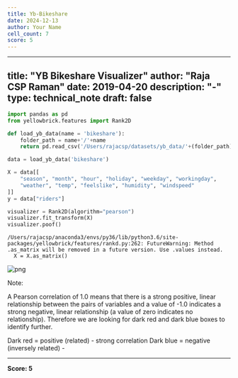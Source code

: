```yaml
---
title: Yb-Bikeshare
date: 2024-12-13
author: Your Name
cell_count: 7
score: 5
---
```


---
title: "YB Bikeshare Visualizer"
author: "Raja CSP Raman"
date: 2019-04-20
description: "-"
type: technical_note
draft: false
---

```python
import pandas as pd
from yellowbrick.features import Rank2D
```


```python
def load_yb_data(name = 'bikeshare'):
    folder_path = name+'/'+name
    return pd.read_csv('/Users/rajacsp/datasets/yb_data/'+(folder_path)+'.csv')
```


```python
data = load_yb_data('bikeshare')
```


```python
X = data[[
    "season", "month", "hour", "holiday", "weekday", "workingday",
    "weather", "temp", "feelslike", "humidity", "windspeed"
]]
y = data["riders"]
```


```python
visualizer = Rank2D(algorithm="pearson")
visualizer.fit_transform(X)
visualizer.poof()
```

    /Users/rajacsp/anaconda3/envs/py36/lib/python3.6/site-packages/yellowbrick/features/rankd.py:262: FutureWarning: Method .as_matrix will be removed in a future version. Use .values instead.
      X = X.as_matrix()



    
![png](/mlnotes/images/yb-bikeshare_5_1.png)
    


Note:

A Pearson correlation of 1.0 means that there is a strong positive, 
linear relationship between the pairs of variables and a value of -1.0 indicates a strong negative, 
linear relationship (a value of zero indicates no relationship). 
Therefore we are looking for dark red and dark blue boxes to identify further.

Dark red = positive (related) - strong correlation
Dark blue = negative (inversely related) - 


---
**Score: 5**